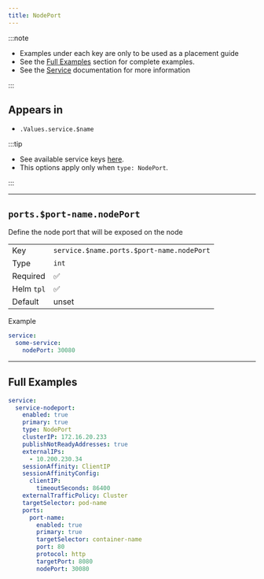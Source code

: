 ```yaml
---
title: NodePort
---
```


:::note

- Examples under each key are only to be used as a placement guide
- See the [Full Examples](/common/service/nodeport#full-examples) section for complete examples.
- See the [Service](/common/service) documentation for more information

:::

## Appears in

- `.Values.service.$name`

:::tip

- See available service keys [here](/common/service).
- This options apply only when `type: NodePort`.

:::

---

## `ports.$port-name.nodePort`

Define the node port that will be exposed on the node

|            |                                           |
| ---------- | ----------------------------------------- |
| Key        | `service.$name.ports.$port-name.nodePort` |
| Type       | `int`                                     |
| Required   | ✅                                        |
| Helm `tpl` | ✅                                        |
| Default    | unset                                     |

Example

```yaml
service:
  some-service:
    nodePort: 30080
```

---

## Full Examples

```yaml
service:
  service-nodeport:
    enabled: true
    primary: true
    type: NodePort
    clusterIP: 172.16.20.233
    publishNotReadyAddresses: true
    externalIPs:
      - 10.200.230.34
    sessionAffinity: ClientIP
    sessionAffinityConfig:
      clientIP:
        timeoutSeconds: 86400
    externalTrafficPolicy: Cluster
    targetSelector: pod-name
    ports:
      port-name:
        enabled: true
        primary: true
        targetSelector: container-name
        port: 80
        protocol: http
        targetPort: 8080
        nodePort: 30080
```
